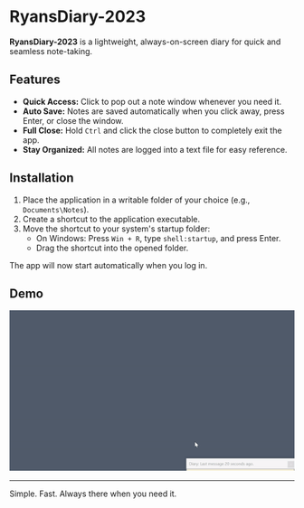 # RyansDiary-2023

**RyansDiary-2023** is a lightweight, always-on-screen diary for quick and seamless note-taking.

## Features

- **Quick Access:** Click to pop out a note window whenever you need it.  
- **Auto Save:** Notes are saved automatically when you click away, press Enter, or close the window.  
- **Full Close:** Hold `Ctrl` and click the close button to completely exit the app.  
- **Stay Organized:** All notes are logged into a text file for easy reference.  

## Installation

1. Place the application in a writable folder of your choice (e.g., `Documents\Notes`).
2. Create a shortcut to the application executable.
3. Move the shortcut to your system's startup folder:
   - On Windows: Press `Win + R`, type `shell:startup`, and press Enter.  
   - Drag the shortcut into the opened folder.

The app will now start automatically when you log in.

## Demo  

![Demo](readme.gif)

---

Simple. Fast. Always there when you need it.
